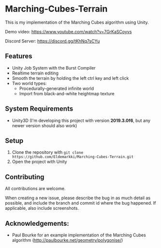 # Marching-Cubes-Terrain
This is my implementation of the Marching Cubes algorithm using Unity.

Demo video: https://www.youtube.com/watch?v=7GrKaSCoyvs

Discord Server: https://discord.gg/tKhNq7sCYu

## Features
  - Unity Job System with the Burst Compiler
  - Realtime terrain editing
  - Smooth the terrain by holding the left ctrl key and left click
  - Two world types:
    - Procedurally-generated infinite world
    - Import from black-and-white heightmap texture

## System Requirements
  - Unity3D (I'm developing this project with version **2019.3.0f6**, but any newer version should also work)

## Setup
  1. Clone the repository with `git clone https://github.com/Eldemarkki/Marching-Cubes-Terrain.git`
  2. Open the project with Unity

## Contributing
All contributions are welcome.

When creating a new issue, please describe the bug in as much detail as possible, and include the branch and commit id where the bug happened. If applicable, also include screenshots.

## Acknowledgements:
- Paul Bourke for an example implementation of the Marching Cubes algorithm (http://paulbourke.net/geometry/polygonise/)
